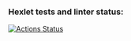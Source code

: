 ### Hexlet tests and linter status:
[![Actions Status](https://github.com/Xopxe23/python-project-50/workflows/hexlet-check/badge.svg)](https://github.com/Xopxe23/python-project-50/actions)